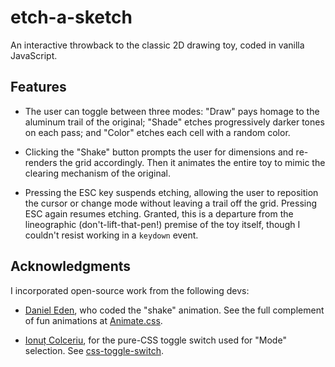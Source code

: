 # etch-a-sketch

An interactive throwback to the classic 2D drawing toy, coded in vanilla JavaScript.

## Features

- The user can toggle between three modes: "Draw" pays homage to the aluminum trail of the original; "Shade" etches progressively darker tones on each pass; and "Color" etches each cell with a random color.

- Clicking the "Shake" button prompts the user for dimensions and re-renders the grid accordingly. Then it animates the entire toy to mimic the clearing mechanism of the original.

- Pressing the ESC key suspends etching, allowing the user to reposition the cursor or change mode without leaving a trail off the grid. Pressing ESC again resumes etching. Granted, this is a departure from the lineographic (don't-lift-that-pen!) premise of the toy itself, though I couldn't resist working in a <code>keydown</code> event.

## Acknowledgments

I incorporated open-source work from the following devs:

- [Daniel Eden](https://daneden.me), who coded the "shake" animation. See the full complement of fun animations at [Animate.css](https://daneden.github.io/animate.css/).

- [Ionuț Colceriu](https://ghinda.net), for the pure-CSS toggle switch used for "Mode" selection. See [css-toggle-switch](https://ghinda.net/css-toggle-switch).